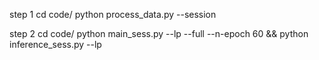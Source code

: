 step 1
cd code/
python process_data.py --session

step 2
cd code/
python main_sess.py --lp --full --n-epoch 60  && python inference_sess.py --lp 
